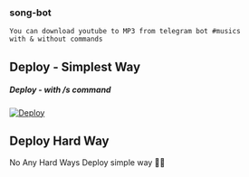 ### song-bot
```
You can download youtube to MP3 from telegram bot #musics
with & without commands
```

## Deploy - Simplest Way
##### Deploy - with /s command

[![Deploy](https://www.herokucdn.com/deploy/button.svg)](https://heroku.com/deploy?template=https://github.com/killersparrow0/telegram-song-dl-bot/tree/main)

## Deploy Hard Way
No Any Hard Ways Deploy simple way 🤗🤣
